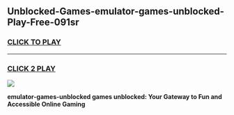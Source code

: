 
## Unblocked-Games-emulator-games-unblocked-Play-Free-091sr
<h3>
<a href="https://premium76.site?title=emulator-games-unblocked&ref=17A">CLICK TO PLAY</a></h3>
<hr>

<h3>
<a href="https://premium76.site?title=emulator-games-unblocked&ref=17A">CLICK 2 PLAY</a>
  
</h3>

<a href="https://premium76.site?title=emulator-games-unblocked&ref=17A"><img src="https://clearcache.store/games.png"></a>


**emulator-games-unblocked games unblocked: Your Gateway to Fun and Accessible Online Gaming**

